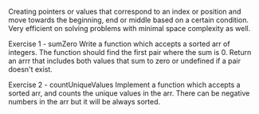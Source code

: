 Creating pointers or values that correspond to an index or position and move towards the beginning, end or middle based on a certain condition. 
Very efficient on solving problems with minimal space complexity as well.

Exercise 1 - sumZero
Write a function which accepts a sorted arr of integers. The function should find the first pair where the sum is 0. Return an arrr that includes both values that sum to zero or undefined if a pair doesn't exist.

Exercise 2 - countUniqueValues
Implement a function which accepts a sorted arr, and counts the unique values in the arr. There can be negative numbers in the arr but it will be always sorted.